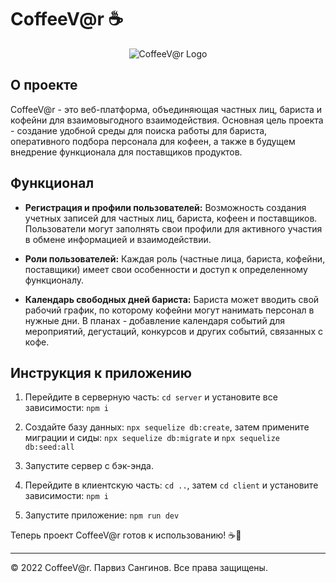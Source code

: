 # CoffeeV@r ☕

<div align="center">

![CoffeeV@r Logo](link_to_logo_image)

</div>

## О проекте

CoffeeV@r - это веб-платформа, объединяющая частных лиц, бариста и кофейни для взаимовыгодного взаимодействия. Основная цель проекта - создание удобной среды для поиска работы для бариста, оперативного подбора персонала для кофеен, а также в будущем внедрение функционала для поставщиков продуктов.

## Функционал

- **Регистрация и профили пользователей:** Возможность создания учетных записей для частных лиц, бариста, кофеен и поставщиков. Пользователи могут заполнять свои профили для активного участия в обмене информацией и взаимодействии.

- **Роли пользователей:** Каждая роль (частные лица, бариста, кофейни, поставщики) имеет свои особенности и доступ к определенному функционалу.

- **Календарь свободных дней бариста:** Бариста может вводить свой рабочий график, по которому кофейни могут нанимать персонал в нужные дни. В планах - добавление календаря событий для мероприятий, дегустаций, конкурсов и других событий, связанных с кофе.

## Инструкция к приложению

1. Перейдите в серверную часть: `cd server` и установите все зависимости: `npm i`

2. Создайте базу данных: `npx sequelize db:create`, затем примените миграции и сиды: `npx sequelize db:migrate` и `npx sequelize db:seed:all`

3. Запустите сервер с бэк-энда.

4. Перейдите в клиентскую часть: `cd ..`, затем `cd client` и установите зависимости: `npm i`

5. Запустите приложение: `npm run dev`

Теперь проект CoffeeV@r готов к использованию! ☕🚀

---

© 2022 CoffeeV@r. Парвиз Сангинов. Все права защищены.